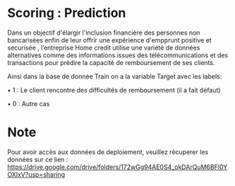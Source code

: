 # Scoring : Prediction
Dans un objectif d'élargir l'inclusion financière des personnes non bancarisées enfin de leur offrir une expérience d'empprunt positive et securisée , l’entreprise Home credit utilise une variété de données alternatives comme des informations issues des télécommunications et des transactions pour prédire la capacité de remboursement de ses clients.

Ainsi dans la base de donnée Train on a la variable Target avec les labels:

•	1 : Le client rencontre des difficultés de remboursement (il a fait défaut)

•	0 : Autre cas

# Note
Pour avoir accès aux données de deploiement, veuillez récuperer les données sur ce lien : https://drive.google.com/drive/folders/172wGg94AE0S4_okDArQuM6BFI0YOXlxV?usp=sharing
 
